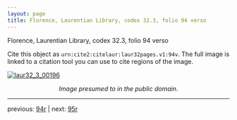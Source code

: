 ```yaml
---
layout: page
title: Florence, Laurentian Library, codex 32.3, folio 94 verso
---
```


Florence, Laurentian Library, codex 32.3, folio 94 verso

Cite this object as `urn:cite2:citelaur:laur32pages.v1:94v`.  The full image is linked to a citation tool you can use to cite regions of the image.

[![laur32_3_00196](http://www.homermultitext.org/iipsrv?IIIF=/project/homer/pyramidal/deepzoom/citelaur/laur32imgs/v1/laur32_3_00196.tif/full/800,/0/default.jpg)](http://www.homermultitext.org/ict2/?urn=urn:cite2:citelaur:laur32imgs.v1:laur32_3_00196) 

<p style="text-align: center; font-style: italic;">Image presumed to in the public domain.</p>

---

previous: [94r](../94r/) | next: [95r](../95r/)